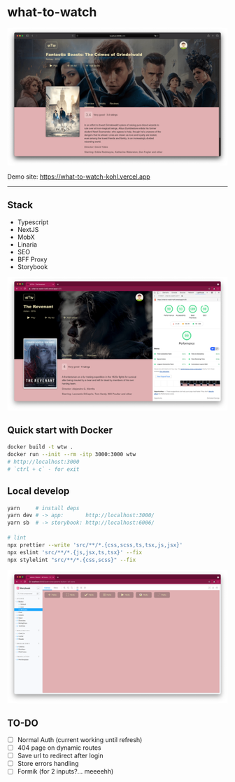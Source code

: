 # what-to-watch

![Site Screenshot](./images/screen-1.png)

Demo site: https://what-to-watch-kohl.vercel.app

---

## Stack

- Typescript
- NextJS
- MobX
- Linaria
- SEO
- BFF Proxy
- Storybook

![Site Screenshot](./images/screen-2.png)

## Quick start with Docker

```sh
docker build -t wtw .
docker run --init --rm -itp 3000:3000 wtw
# http://localhost:3000
# `ctrl + c` - for exit
```

## Local develop

```sh
yarn     # install deps
yarn dev # -> app:       http://localhost:3000/
yarn sb  # -> storybook: http://localhost:6006/

# lint
npx prettier --write 'src/**/*.{css,scss,ts,tsx,js,jsx}'
npx eslint 'src/**/*.{js,jsx,ts,tsx}' --fix
npx stylelint "src/**/*.{css,scss}" --fix
```

![Site Screenshot](./images/screen-3.png)

## TO-DO

- [ ] Normal Auth (current working until refresh)
- [ ] 404 page on dynamic routes
- [ ] Save url to redirect after login
- [ ] Store errors handling
- [ ] Formik (for 2 inputs?... meeeehh)
